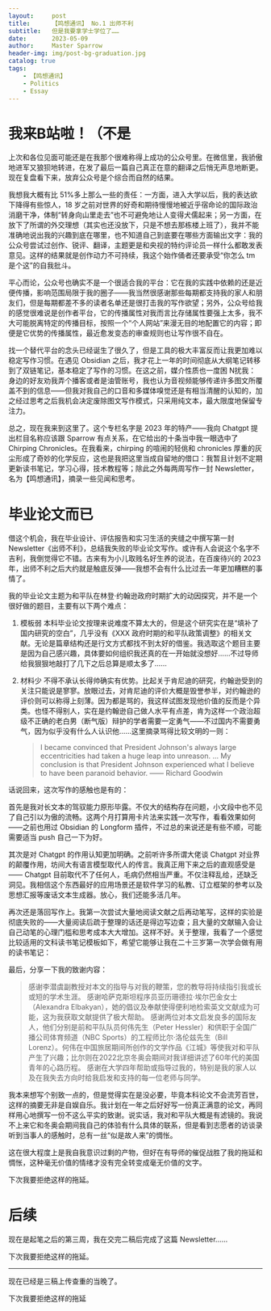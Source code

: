 ```yaml
---
layout:     post
title:      【鸣想通讯】 No.1 出师不利
subtitle:   但是我要拿学士学位了……
date:       2023-05-09
author:     Master Sparrow
header-img: img/post-bg-graduation.jpg
catalog: true
tags:
    - 【鸣想通讯】
    - Politics
    - Essay
---
```


# 我来B站啦！（不是

上次和各位见面可能还是在我那个很难称得上成功的公众号里。在微信里，我骄傲地进军又狼狈地转进，在发了最后一篇自己真正在意的翻译之后悄无声息地断更。现在复盘看下来，放弃公众号是个综合而自然的结果。

我想我大概有比 51%多上那么一些的责任：一方面，进入大学以后，我的表达欲下降得有些惊人，18 岁之前对世界的好奇和期待慢慢地被近乎宿命论的国际政治消磨干净，体制“转身向山里走去”也不可避免地让人变得犬儒起来；另一方面，在放下了所谓的外交理想（其实也还没放下，只是不想去那栋楼上班了），我并不能准确地说出我的兴趣到底在哪里，也不知道自己到底要在哪些方面输出文字：我的公众号尝试过创作、锐评、翻译，主题更是和央视的特约评论员一样什么都敢发表意见。这样的结果就是创作动力不可持续，我这个始作俑者还要承受“你怎么 tm 是个这”的自我批斗。

平心而论，公众号也确实不是一个很适合我的平台：它在我的实践中依赖的还是近便传播，影响范围局限于我的圈子——我当然很感谢那些每期都支持我的家人和朋友们，但是每期都差不多的读者名单还是很打击我的写作欲望；另外，公众号给我的感觉很难说是创作者平台，它的传播属性对我而言比存储属性要强上太多，我不大可能脱离特定的传播目标，按照一个“个人网站”来漫无目的地配置它的内容；即便是它优势的传播属性，最近愈发变态的审查规则也让写作很不自在。

找一个替代平台的念头已经诞生了很久了，但是工具的极大丰富反而让我更加难以稳定写作习惯。在遇见 Obsidian 之后，我才花上一年的时间彻底从大纲笔记转移到了双链笔记，基本稳定了写作的习惯。在这之前，媒介性质也一度困 N扰我：身边的好友劝我弄个播客或者是油管账号，我也认为音视频能够传递许多图文所覆盖不到的信息——但我对我自己的口音和多媒体嗅觉还是有相当清醒的认知的，加之经过思考之后我机会决定废除图文写作模式，只采用纯文本，最大限度地保留专注力。

总之，现在我来到这里了。这个专栏名字是 2023 年的特产——我向 Chatgpt 提出栏目名称应该跟 Sparrow 有点关系，在它给出的十条当中我一眼选中了 Chirping Chronicles。在我看来，chirping 的喧闹的轻佻和 chronicles 厚重的灰尘形成了奇妙的化学反应，这也是我把这里当成自留地的借口：我暂且计划不定期更新读书笔记，学习心得，技术教程等；除此之外每两周写作一封 Newsletter，名为【鸣想通讯】，摘录一些见闻和思考。

# 毕业论文而已

借这个机会，我在毕业设计、评估报告和实习生活的夹缝之中撰写第一封 Newsletter《出师不利》，总结我失败的毕业论文写作。或许有人会说这个名字不吉利，我倒觉得它不错。古来有为小儿取贱名好生养的说法，在百废待兴的 2023 年，出师不利之后大约就是触底反弹——我想不会有什么比过去一年更加糟糕的事情了。

我的毕业论文主题为和平队在林登·约翰逊政府时期扩大的动因探究，并不是一个很好做的题目，主要有以下两个难点：

1. 模板弱
   本科毕业论文按理来说难度不算太大的，但是这个研究实在是“填补了国内研究的空白”，几乎没有《XXX 政府时期的和平队政策调整》的相关文献。无论是篇章结构还是行文方式都找不到太好的借鉴。我选取这个题目主要是因为自己感兴趣，具体要如何组织我还真的在一开始就没想好……不过导师给我狠狠地敲打了几下之后总算是顺太多了……
2. 材料少
   不得不承认长得帅确实有优势。比起关于肯尼迪的研究，约翰逊受到的关注只能说是寥寥。放眼过去，对肯尼迪的评价大概是毁誉参半，对约翰逊的评价则可以称得上刻薄。因为都是骂的，我这样试图发现他价值的反而是个异类。也怪不得别人，实在是约翰逊自己做人水平有点差，肯为这样一个政治超级不正确的老白男（断气版）辩护的学者需要一定勇气——不过国内不需要勇气，因为似乎没有什么人认识他……这里摘录骂得比较文明的一则：
   
   >I became convinced that President Johnson's always large eccentricities had taken a huge leap into unreason. ... My conclusion is that President Johnson experienced what I believe to have been paranoid behavior. —— Richard Goodwin
   
话说回来，这次写作的感触也是有的：

首先是我对长文本的驾驭能力原形毕露。不仅大的结构存在问题，小文段中也不见了自己引以为傲的流畅。这两个月打算用卡片法来实践一次写作，看看效果如何——之前也用过 Obsidian 的 Longform 插件，不过总的来说还是有些不顺，可能需要适当 push 自己一下为好。

其次是对 Chatgpt 的作用认知更加明确。之前听许多所谓大佬谈 Chatgpt 对业界的颠覆作用，坊间大有语言模型取代人的传言。我真正用下来之后的直观感受是—— Chatgpt 目前取代不了任何人，毛病仍然相当严重。不仅注释乱给，还缺乏洞见。我相信这个东西最好的应用场景还是软件学习的私教、订立框架的参考以及思想汇报等废话文本生成器。放心，我们还能多活几年。

再次还是落回写作上。我第一次尝试大量地阅读文献之后再动笔写，这样的实验是彻底失败的——大量阅读后疏于整理的话还是得边写边查；且大量的文献输入会让自己动笔的心理门槛和思考成本大大增加。这样不好。关于整理，我看了一个感觉比较适用的文科读书笔记模板如下，希望它能够让我在二十三岁第一次学会做有用的读书笔记：

最后，分享一下我的致谢内容：

>感谢李潜虞副教授对本文的指导与对我的鞭策，您的教导将持续指引我或长或短的学术生涯。
>感谢哈萨克斯坦程序员亚历珊德拉·埃尔巴金女士（Alexandra Elbakyan），她的倡议及奉献使得便利地检索英文文献成为可能，这为我获取文献提供了极大帮助。
>感谢两位对本文启发良多的国际友人，他们分别是前和平队队员何伟先生（Peter Hessler）和供职于全国广播公司体育频道（NBC Sports）的工程师比尔·洛伦兹先生（Bill Lorenz）。何伟在中国旅居期间所创作的文学作品《江城》等使我对和平队产生了兴趣；比尔则在2022北京冬奥会期间对我详细讲述了60年代的美国青年的心路历程。
>感谢在大学四年帮助或指导过我的，特别是我的家人以及在我失去方向时给我启发和支持的每一位老师与同学。

我本来想写个别致一点的，但是觉得实在是没必要，毕竟本科论文不会流芳百世，这样的摘要无非是自娱自乐。我计划在一年之后好好写一份真正满意的论文，再同样用心地撰写一份不这么平实的致谢。说实话，我对和平队大概是有滤镜的。我说不上来它和冬奥会期间我自己的体验有什么具体的联系，但是看到志愿者的访谈录听到当事人的感触时，总有一丝“似是故人来”的惆怅。

这在很大程度上是我自我意识过剩的产物，但好在有导师的催促战胜了我的拖延和惆怅，这种毫无价值的情绪才没有完全转变成毫无价值的文字。

下次我要拒绝这样的拖延。

# 后续

现在是起笔之后的第三周，我在交完二稿后完成了这篇 Newsletter……

下次我要拒绝这样的拖延。

---
现在已经是三稿上传查重的当晚了。

下次我要拒绝这样的拖延